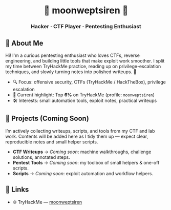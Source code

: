 <h1 align="center">🩷 moonweptsiren 🩷</h1>
<h3 align="center">Hacker · CTF Player · Pentesting Enthusiast</h3>

## 🌸 About Me
Hi! I'm a curious pentesting enthusiast who loves CTFs, reverse engineering, and building little tools that make exploit work smoother. I split my time between TryHackMe practice, reading up on privilege-escalation techniques, and slowly turning notes into polished writeups. 💖

- 🔍 Focus: offensive security, CTFs (TryHackMe / HackTheBox), privilege escalation  
- 🧠 Current highlight: Top **6%** on TryHackMe (profile: `moonweptsiren`)  
- 🛠️ Interests: small automation tools, exploit notes, practical writeups    

## 🌸 Projects (Coming Soon)
I’m actively collecting writeups, scripts, and tools from my CTF and lab work. Contents will be added here as I tidy them up — expect clear, reproducible notes and small helper scripts.  

- **CTF Writeups** → _Coming soon_: machine walkthroughs, challenge solutions, annotated steps.  
- **Pentest Tools** → _Coming soon_: my toolbox of small helpers & one-off scripts.  
- **Scripts** → _Coming soon_: exploit automation and workflow helpers.  

## 🌺 Links
- 🌐 TryHackMe — [moonweptsiren](https://tryhackme.com/p/moonweptsiren)    


